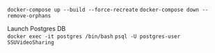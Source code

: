 `docker-compose up --build --force-recreate`
`docker-compose down --remove-orphans`

Launch Postgres DB <br>
`docker exec -it postgres /bin/bash`
`psql -U postgres-user SSUVideoSharing`
